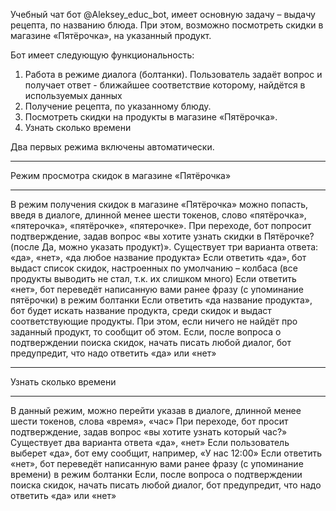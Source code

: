 Учебный чат бот @Aleksey_educ_bot, имеет основную задачу – выдачу рецепта, по названию блюда. 
При этом, возможно посмотреть скидки в магазине «Пятёрочка», на указанный продукт.


Бот имеет следующую функциональность:
1)	Работа в режиме диалога (болтанки). Пользователь задаёт вопрос и получает ответ - ближайшее соответствие которому, найдётся в используемых данных 
2)	Получение рецепта, по указанному блюду.
3)	Посмотреть скидки на продукты в магазине «Пятёрочка».
4)	Узнать сколько времени



Два первых режима включены автоматически.
*******************************************
Режим просмотра скидок в магазине «Пятёрочка»
*******************************************
В режим получения скидок в магазине «Пятёрочка» можно попасть, введя в диалоге, длинной менее шести токенов, слово «пятёрочка», «пятерочка», «пятёрочке», «пятерочке». 
При переходе, бот попросит подтверждение, задав вопрос «вы хотите узнать скидки в Пятёрочке? (после Да, можно указать продукт)».
Существует три варианта ответа: «да», «нет», «да любое название продукта» 
Если ответить «да», бот выдаст список скидок, настроенных по умолчанию – колбаса (все продукты выводить не стал, т.к. их слишком много)
Если ответить «нет», бот переведёт написанную вами ранее фразу (с упоминание пятёрочки) в режим болтанки
Если ответить «да название продукта», бот будет искать название продукта, среди скидок и выдаст соответствующие продукты. При этом, если ничего не найдёт про заданный продукт, то сообщит об этом.
Если, после вопроса о подтверждении поиска скидок, начать писать любой диалог, бот предупредит, что надо ответить «да» или «нет»
*********************
Узнать сколько времени
*********************
В данный режим, можно перейти указав в диалоге, длинной менее шести токенов, слова «время», «час»
При переходе, бот просит подтверждение, задав вопрос «вы хотите узнать который час?»
Существует два варианта ответа «да», «нет»
Если пользователь выберет «да», бот ему сообщит, например, «У нас 12:00»
Если ответить «нет», бот переведёт написанную вами ранее фразу (с упоминание времени) в режим болтанки
Если, после вопроса о подтверждении поиска скидок, начать писать любой диалог, бот предупредит, что надо ответить «да» или «нет»
